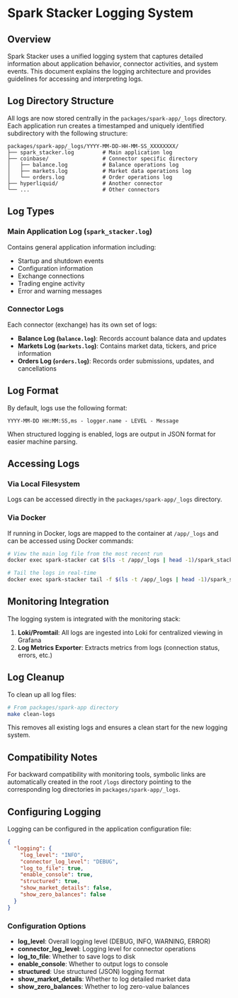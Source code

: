 # Spark Stacker Logging System

## Overview

Spark Stacker uses a unified logging system that captures detailed information about application behavior, connector activities, and system events. This document explains the logging architecture and provides guidelines for accessing and interpreting logs.

## Log Directory Structure

All logs are now stored centrally in the `packages/spark-app/_logs` directory. Each application run creates a timestamped and uniquely identified subdirectory with the following structure:

```
packages/spark-app/_logs/YYYY-MM-DD-HH-MM-SS_XXXXXXXX/
├── spark_stacker.log         # Main application log
├── coinbase/                 # Connector specific directory
│   ├── balance.log           # Balance operations log
│   ├── markets.log           # Market data operations log
│   └── orders.log            # Order operations log
├── hyperliquid/              # Another connector
└── ...                       # Other connectors
```

## Log Types

### Main Application Log (`spark_stacker.log`)

Contains general application information including:

- Startup and shutdown events
- Configuration information
- Exchange connections
- Trading engine activity
- Error and warning messages

### Connector Logs

Each connector (exchange) has its own set of logs:

- **Balance Log (`balance.log`)**: Records account balance data and updates
- **Markets Log (`markets.log`)**: Contains market data, tickers, and price information
- **Orders Log (`orders.log`)**: Records order submissions, updates, and cancellations

## Log Format

By default, logs use the following format:

```
YYYY-MM-DD HH:MM:SS,ms - logger.name - LEVEL - Message
```

When structured logging is enabled, logs are output in JSON format for easier machine parsing.

## Accessing Logs

### Via Local Filesystem

Logs can be accessed directly in the `packages/spark-app/_logs` directory.

### Via Docker

If running in Docker, logs are mapped to the container at `/app/_logs` and can be accessed using Docker commands:

```bash
# View the main log file from the most recent run
docker exec spark-stacker cat $(ls -t /app/_logs | head -1)/spark_stacker.log

# Tail the logs in real-time
docker exec spark-stacker tail -f $(ls -t /app/_logs | head -1)/spark_stacker.log
```

## Monitoring Integration

The logging system is integrated with the monitoring stack:

1. **Loki/Promtail**: All logs are ingested into Loki for centralized viewing in Grafana
2. **Log Metrics Exporter**: Extracts metrics from logs (connection status, errors, etc.)

## Log Cleanup

To clean up all log files:

```bash
# From packages/spark-app directory
make clean-logs
```

This removes all existing logs and ensures a clean start for the new logging system.

## Compatibility Notes

For backward compatibility with monitoring tools, symbolic links are automatically created in the root `/logs` directory pointing to the corresponding log directories in `packages/spark-app/_logs`.

## Configuring Logging

Logging can be configured in the application configuration file:

```json
{
  "logging": {
    "log_level": "INFO",
    "connector_log_level": "DEBUG",
    "log_to_file": true,
    "enable_console": true,
    "structured": true,
    "show_market_details": false,
    "show_zero_balances": false
  }
}
```

### Configuration Options

- **log_level**: Overall logging level (DEBUG, INFO, WARNING, ERROR)
- **connector_log_level**: Logging level for connector operations
- **log_to_file**: Whether to save logs to disk
- **enable_console**: Whether to output logs to console
- **structured**: Use structured (JSON) logging format
- **show_market_details**: Whether to log detailed market data
- **show_zero_balances**: Whether to log zero-value balances
